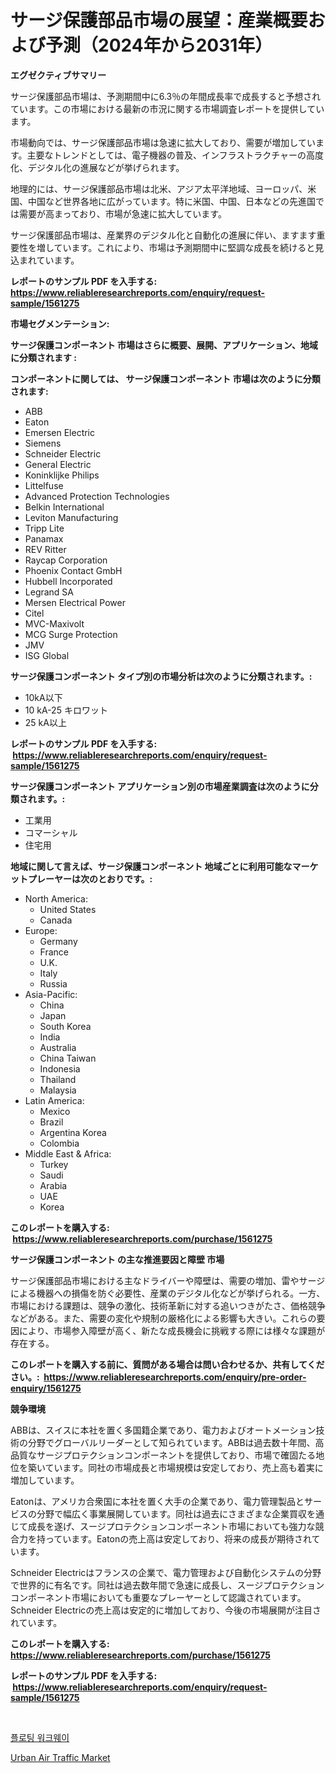 <p><h1>サージ保護部品市場の展望：産業概要および予測（2024年から2031年）</h1></p><p><strong>エグゼクティブサマリー</strong></p>
<p><p>サージ保護部品市場は、予測期間中に6.3％の年間成長率で成長すると予想されています。この市場における最新の市況に関する市場調査レポートを提供しています。</p><p>市場動向では、サージ保護部品市場は急速に拡大しており、需要が増加しています。主要なトレンドとしては、電子機器の普及、インフラストラクチャーの高度化、デジタル化の進展などが挙げられます。</p><p>地理的には、サージ保護部品市場は北米、アジア太平洋地域、ヨーロッパ、米国、中国など世界各地に広がっています。特に米国、中国、日本などの先進国では需要が高まっており、市場が急速に拡大しています。</p><p>サージ保護部品市場は、産業界のデジタル化と自動化の進展に伴い、ますます重要性を増しています。これにより、市場は予測期間中に堅調な成長を続けると見込まれています。</p></p>
<p><strong>レポートのサンプル PDF を入手する: <a href="https://www.reliableresearchreports.com/enquiry/request-sample/1561275">https://www.reliableresearchreports.com/enquiry/request-sample/1561275</a></strong></p>
<p><strong>市場セグメンテーション:</strong></p>
<p><strong> サージ保護コンポーネント 市場はさらに概要、展開、アプリケーション、地域に分類されます :</strong></p>
<p><strong>コンポーネントに関しては、 サージ保護コンポーネント 市場は次のように分類されます: &nbsp;</strong></p>
<p><ul><li>ABB</li><li>Eaton</li><li>Emersen Electric</li><li>Siemens</li><li>Schneider Electric</li><li>General Electric</li><li>Koninklijke Philips</li><li>Littelfuse</li><li>Advanced Protection Technologies</li><li>Belkin International</li><li>Leviton Manufacturing</li><li>Tripp Lite</li><li>Panamax</li><li>REV Ritter</li><li>Raycap Corporation</li><li>Phoenix Contact GmbH</li><li>Hubbell Incorporated</li><li>Legrand SA</li><li>Mersen Electrical Power</li><li>Citel</li><li>MVC-Maxivolt</li><li>MCG Surge Protection</li><li>JMV</li><li>ISG Global</li></ul></p>
<p><strong> サージ保護コンポーネント タイプ別の市場分析は次のように分類されます。:</strong></p>
<p><ul><li>10kA以下</li><li>10 kA-25 キロワット</li><li>25 kA以上</li></ul></p>
<p><strong>レポートのサンプル PDF を入手する: &nbsp;<a href="https://www.reliableresearchreports.com/enquiry/request-sample/1561275">https://www.reliableresearchreports.com/enquiry/request-sample/1561275</a></strong></p>
<p><strong> サージ保護コンポーネント アプリケーション別の市場産業調査は次のように分類されます。:</strong></p>
<p><ul><li>工業用</li><li>コマーシャル</li><li>住宅用</li></ul></p>
<p><strong>地域に関して言えば、サージ保護コンポーネント 地域ごとに利用可能なマーケットプレーヤーは次のとおりです。:</strong></p>
<p><ul>
    <li>
        North America:
        <ul>
            <li>United States</li>
            <li>Canada</li>
        </ul>
    </li>
    <li>
        Europe:
        <ul>
            <li>Germany</li>
            <li>France</li>
            <li>U.K.</li>
            <li>Italy</li>
            <li>Russia</li>
        </ul>
    </li>
    <li>
        Asia-Pacific:
        <ul>
            <li>China</li>
            <li>Japan</li>
            <li>South Korea</li>
            <li>India</li>
            <li>Australia</li>
            <li>China Taiwan</li>
            <li>Indonesia</li>
            <li>Thailand</li>
            <li>Malaysia</li>
        </ul>
    </li>
    <li>
        Latin America:
        <ul>
            <li>Mexico</li>
            <li>Brazil</li>
            <li>Argentina Korea</li>
            <li>Colombia</li>
        </ul>
    </li>
    <li>
        Middle East & Africa:
        <ul>
            <li>Turkey</li>
            <li>Saudi</li>
            <li>Arabia</li>
            <li>UAE</li>
            <li>Korea</li>
        </ul>
    </li>
    </ul></p>
<p><strong>このレポートを購入する: &nbsp;<a href="https://www.reliableresearchreports.com/purchase/1561275">https://www.reliableresearchreports.com/purchase/1561275</a></strong></p>
<p><strong>サージ保護コンポーネント の主な推進要因と障壁 市場</strong></p>
<p><p>サージ保護部品市場における主なドライバーや障壁は、需要の増加、雷やサージによる機器への損傷を防ぐ必要性、産業のデジタル化などが挙げられる。一方、市場における課題は、競争の激化、技術革新に対する追いつきがたさ、価格競争などがある。また、需要の変化や規制の厳格化による影響も大きい。これらの要因により、市場参入障壁が高く、新たな成長機会に挑戦する際には様々な課題が存在する。</p></p>
<p><strong>このレポートを購入する前に、質問がある場合は問い合わせるか、共有してください。:&nbsp; <a href="https://www.reliableresearchreports.com/enquiry/pre-order-enquiry/1561275">https://www.reliableresearchreports.com/enquiry/pre-order-enquiry/1561275</a></strong></p>
<p><strong>競争環境</strong></p>
<p><p>ABBは、スイスに本社を置く多国籍企業であり、電力およびオートメーション技術の分野でグローバルリーダーとして知られています。ABBは過去数十年間、高品質なサージプロテクションコンポーネントを提供しており、市場で確固たる地位を築いています。同社の市場成長と市場規模は安定しており、売上高も着実に増加しています。</p><p>Eatonは、アメリカ合衆国に本社を置く大手の企業であり、電力管理製品とサービスの分野で幅広く事業展開しています。同社は過去にさまざまな企業買収を通じて成長を遂げ、スージプロテクションコンポーネント市場においても強力な競合力を持っています。Eatonの売上高は安定しており、将来の成長が期待されています。</p><p>Schneider Electricはフランスの企業で、電力管理および自動化システムの分野で世界的に有名です。同社は過去数年間で急速に成長し、スージプロテクションコンポーネント市場においても重要なプレーヤーとして認識されています。Schneider Electricの売上高は安定的に増加しており、今後の市場展開が注目されています。</p></p>
<p><strong>このレポートを購入する: &nbsp; <a href="https://www.reliableresearchreports.com/purchase/1561275">https://www.reliableresearchreports.com/purchase/1561275</a></strong></p>
<p><strong>レポートのサンプル PDF を入手する: &nbsp;<a href="https://www.reliableresearchreports.com/enquiry/request-sample/1561275">https://www.reliableresearchreports.com/enquiry/request-sample/1561275</a></strong><strong></strong></p>
<p>&nbsp;</p>
<p><p><a href="https://medium.com/@travisohan56562023/%EB%B6%80%EC%9C%A0%EC%8B%9D-%EC%82%B0%EC%B1%85%EB%A1%9C-%EC%8B%9C%EC%9E%A5-%EA%B7%9C%EB%AA%A8-%EC%8B%9C%EC%9E%A5-%EC%A0%84%EB%A7%9D-%EB%B0%8F-%EC%8B%9C%EC%9E%A5-%EC%98%88%EC%B8%A1-2024%EB%85%84%EB%B6%80%ED%84%B0-2031%EB%85%84%EA%B9%8C%EC%A7%80-6260f221c16b">플로팅 워크웨이</a></p><p><a href="https://cedar-agate-3da.notion.site/Urban-Air-Traffic-Market-Size-Global-Industry-Overview-Market-Segmentation-and-Forecast-2024-to-2-5a0189920aaa46a5afc7828c793f87c9">Urban Air Traffic Market</a></p></p>